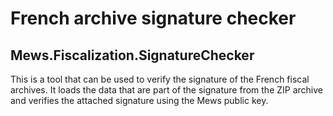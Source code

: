 # French archive signature checker

## Mews.Fiscalization.SignatureChecker

This is a tool that can be used to verify the signature of the French fiscal archives. It loads the data that are part of the signature from the ZIP archive and verifies the attached signature using the Mews public key.
